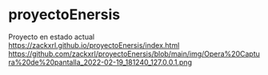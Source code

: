 # proyectoEnersis
Proyecto en estado actual
https://zackxrl.github.io/proyectoEnersis/index.html
https://github.com/zackxrl/proyectoEnersis/blob/main/img/Opera%20Captura%20de%20pantalla_2022-02-19_181240_127.0.0.1.png
